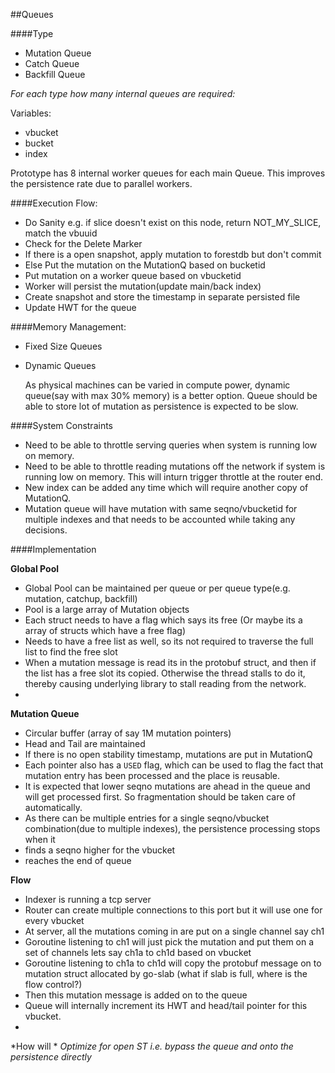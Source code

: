 ##Queues

####Type

- Mutation Queue
- Catch Queue
- Backfill Queue


_For each type how many internal queues are required:_

Variables:
- vbucket
- bucket
- index

Prototype has 8 internal worker queues for each main Queue.
This improves the persistence rate due to parallel workers.

####Execution Flow:

- Do Sanity e.g. if slice doesn't exist on this node, return NOT\_MY\_SLICE, match the vbuuid 
- Check for the Delete Marker
- If there is a open snapshot, apply mutation to forestdb but don't commit
- Else Put the mutation on the MutationQ based on bucketid
 - Put mutation on a worker queue based on vbucketid
 - Worker will persist the mutation(update main/back index)
- Create snapshot and store the timestamp in separate persisted file
- Update HWT for the queue


####Memory Management:

- Fixed Size Queues


- Dynamic Queues 

  As physical machines can be varied in compute power, dynamic queue(say with max 30% memory) is a better option.
  Queue should be able to store lot of mutation as persistence is expected to be slow.
  
####System Constraints

- Need to be able to throttle serving queries when system is running low on memory.
- Need to be able to throttle reading mutations off the network if system is running low on memory. This will inturn trigger throttle at the router end.
- New index can be added any time which will require another copy of MutationQ.
- Mutation queue will have mutation with same seqno/vbucketid for multiple indexes and that needs to be accounted while taking any decisions.


####Implementation

__Global Pool__
- Global Pool can be maintained per queue or per queue type(e.g. mutation, catchup, backfill)
- Pool is a large array of Mutation objects
- Each struct needs to have a flag which says its free (Or maybe its a array of structs which have a free flag)
- Needs to have a free list as well, so its not required to traverse the full list to find the free slot
- When a mutation message is read its in the protobuf struct, and then if the list has a free slot its copied. Otherwise the thread stalls to do it, thereby causing underlying library to stall reading from the network.
- 

__Mutation Queue__
- Circular buffer (array of say 1M mutation pointers)
- Head and Tail are maintained
- If there is no open stability timestamp, mutations are put in MutationQ
- Each pointer also has a `USED` flag, which can be used to flag the fact that mutation entry has been processed and the place is reusable.
- It is expected that lower seqno mutations are ahead in the queue and will get processed first. So fragmentation should be taken care of automatically.
- As there can be multiple entries for a single seqno/vbucket combination(due to multiple indexes), the persistence processing stops when it
 - finds a seqno higher for the vbucket
 - reaches the end of queue

__Flow__

- Indexer is running a tcp server
- Router can create multiple connections to this port but it will use one for every vbucket
- At server, all the mutations coming in are put on a single channel say ch1
- Goroutine listening to ch1 will just pick the mutation and put them on a set of channels lets say ch1a to ch1d based on vbucket
- Goroutine listening to ch1a to ch1d will copy the protobuf message on to mutation struct allocated by go-slab (what if slab is full, where is the flow control?)
- Then this mutation message is added on to the queue
- Queue will internally increment its HWT and head/tail pointer for this vbucket. 
- 

*How will *
*Optimize for open ST i.e. bypass the queue and onto the persistence directly*
